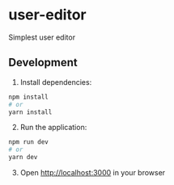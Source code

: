 # user-editor

Simplest user editor

## Development

1. Install dependencies:

```bash
npm install
# or
yarn install
```

2. Run the application:

```bash
npm run dev
# or
yarn dev
```

3. Open [http://localhost:3000](http://localhost:3000) in your browser
